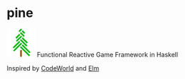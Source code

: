 # pine

![logo](https://github.com/Grinshpon/pine/blob/master/src/Media/logo.png)
Functional Reactive Game Framework in Haskell

Inspired by [CodeWorld](https://github.com/google/codeworld) and [Elm](https://elm-lang.org/)
